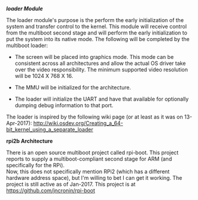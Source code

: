 ***loader Module***

The loader module's purpose is the perform the early initialization of the system and 
transfer control to the kernel.  This module will receive control from the multiboot
second stage and will perform the early initialization to put the system into its 
native mode.  The following will be completed by the multiboot loader:

* The screen will be placed into graphics mode.  This mode can be consistent across 
  all architectures and allow the actual OS driver take over the video responsibility.
  The minimum supported video resolution will be 1024 X 768 X 16.

* The MMU will be initialized for the architecture.  

* The loader will initialize the UART and have that available for optionally dumping 
  debug information to that port.
  
The loader is inspired by the following wiki page (or at least as it was on 13-Apr-2017):
http://wiki.osdev.org/Creating_a_64-bit_kernel_using_a_separate_loader


**rpi2b Architecture**

There is an open source multiboot project called rpi-boot.  This project reports to 
supply a multiboot-compliant second stage for ARM (and specifically for the RPi).  
Now, this does not specifically mention RPi2 (which has a different hardware address
space), but I'm willing to bet I can get it working.  The project is still active
as of Jan-2017.  This project is at https://github.com/jncronin/rpi-boot
